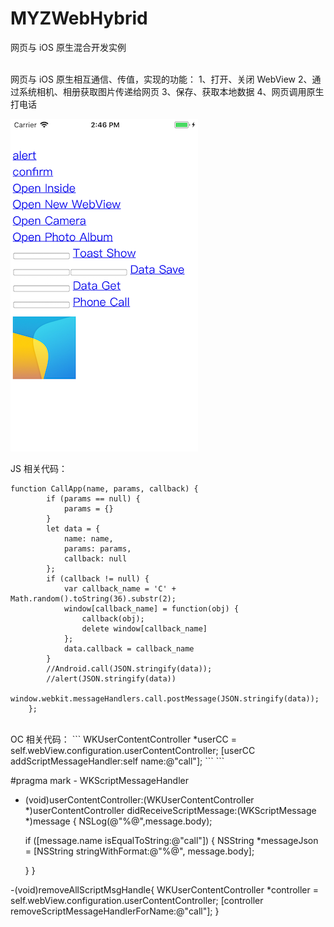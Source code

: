# MYZWebHybrid
网页与 iOS 原生混合开发实例

<br>
网页与 iOS 原生相互通信、传值，实现的功能：
1、打开、关闭 WebView
2、通过系统相机、相册获取图片传递给网页
3、保存、获取本地数据
4、网页调用原生打电话

![home_page](https://github.com/MA806P/MYZWebHybrid/blob/master/Screenshot/WebView.png)

JS 相关代码：
```
function CallApp(name, params, callback) {
        if (params == null) {
            params = {}
        }
        let data = {
            name: name,
            params: params,
            callback: null
        };
        if (callback != null) {
            var callback_name = 'C' + Math.random().toString(36).substr(2);
            window[callback_name] = function(obj) {
                callback(obj);
                delete window[callback_name]
            };
            data.callback = callback_name
        }
        //Android.call(JSON.stringify(data));
        //alert(JSON.stringify(data))
        window.webkit.messageHandlers.call.postMessage(JSON.stringify(data));
    };
```
<br>
OC 相关代码：
```
WKUserContentController *userCC = self.webView.configuration.userContentController;
[userCC addScriptMessageHandler:self name:@"call"];
```
```

#pragma mark - WKScriptMessageHandler

- (void)userContentController:(WKUserContentController *)userContentController didReceiveScriptMessage:(WKScriptMessage *)message {
    NSLog(@"%@",message.body);
    
    if ([message.name isEqualToString:@"call"]) {
        NSString *messageJson = [NSString stringWithFormat:@"%@", message.body];
        
    }
}

-(void)removeAllScriptMsgHandle{
    WKUserContentController *controller = self.webView.configuration.userContentController;
    [controller removeScriptMessageHandlerForName:@"call"];
}
```